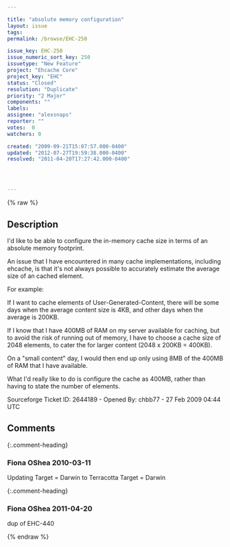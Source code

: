 ```yaml
---

title: "absolute memory configuration"
layout: issue
tags: 
permalink: /browse/EHC-250

issue_key: EHC-250
issue_numeric_sort_key: 250
issuetype: "New Feature"
project: "Ehcache Core"
project_key: "EHC"
status: "Closed"
resolution: "Duplicate"
priority: "2 Major"
components: ""
labels: 
assignee: "alexsnaps"
reporter: ""
votes:  0
watchers: 0

created: "2009-09-21T15:07:57.000-0400"
updated: "2012-07-27T19:59:38.000-0400"
resolved: "2011-04-20T17:27:42.000-0400"




---
```


{% raw %}

## Description

<div markdown="1" class="description">

I'd like to be able to configure the in-memory cache size in terms of an absolute memory footprint.

An issue that I have encountered in many cache implementations, including ehcache, is that it's not always possible to accurately estimate the average size of an cached element.

For example:

If I want to cache elements of User-Generated-Content, there will be some days when the average content size is 4KB, and other days when the average is 200KB. 

If I know that I have 400MB of RAM on my server available for caching, but to avoid the risk of running out of memory, I have to choose a cache size of 2048 elements, to cater the for larger content (2048 x 200KB = 400KB).

On a "small content" day, I would then end up only using 8MB of the 400MB of RAM that I have available.

What I'd really like to do is configure the cache as 400MB, rather than having to state the number of elements.





Sourceforge Ticket ID: 2644189 - Opened By: chbb77 - 27 Feb 2009 04:44 UTC

</div>

## Comments


{:.comment-heading}
### **Fiona OShea** <span class="date">2010-03-11</span>

<div markdown="1" class="comment">

Updating Target = Darwin to Terracotta Target = Darwin

</div>


{:.comment-heading}
### **Fiona OShea** <span class="date">2011-04-20</span>

<div markdown="1" class="comment">

dup of EHC-440

</div>



{% endraw %}
